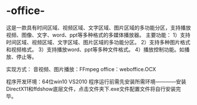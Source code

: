 # -office-
这是一款具有时间区域、视频区域、文字区域、图片区域的多功能分区，支持播放视频、图像、文字、word、ppt等多种格式的多媒体播放器。
主要功能：
1）支持时间区域、视频区域、文字区域、图片区域的多功能分区。
2）支持多种图片格式和视频格式。
3）支持播放word、ppt等多种文件格式。
4）播放控制功能。如播放、停止等。

实现方式：
音视频、图片播放：FFmpeg
office：weboffice.OCX

程序开发环境：64位win10 VS2010
程序运行前需先安装所需环境————安装DirectX11和ffdshow底层文件，点击文件夹下.exe文件配置文件将自行安装完毕。
